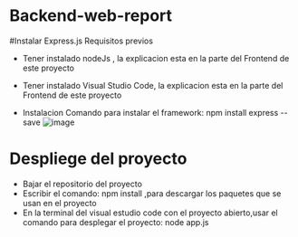 # Backend-web-report

#Instalar Express.js
Requisitos previos
- Tener instalado nodeJs , la explicacion esta en la parte del Frontend de este proyecto
- Tener instalado Visual Studio Code, la explicacion esta en la parte del Frontend de este proyecto


- Instalacion
Comando para instalar el framework:  npm install express --save
![image](https://user-images.githubusercontent.com/70036764/163657844-2fdc2b52-d8c4-4856-8249-b796cd743707.png)



# Despliege del proyecto
- Bajar el repositorio del proyecto
- Escribir el comando:  npm install ,para descargar los paquetes que se usan en el proyecto 
- En la terminal del visual estudio code con el proyecto abierto,usar el comando para desplegar el proyecto:  node app.js
